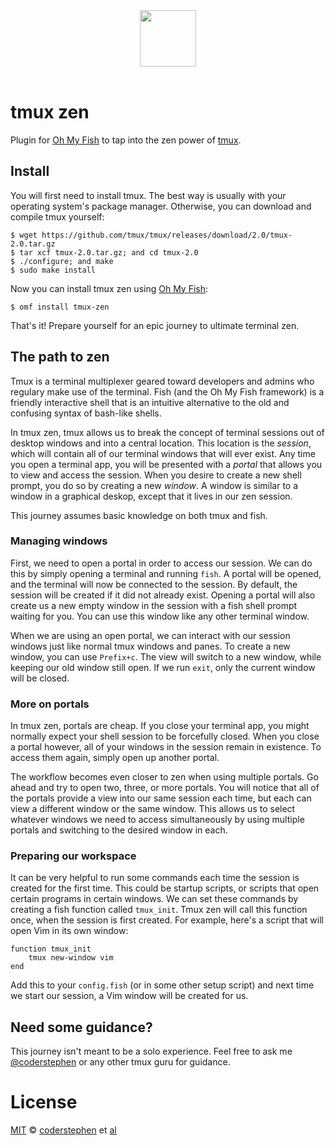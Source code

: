 <div align="center">
  <a href="http://github.com/oh-my-fish/oh-my-fish">
  <img width=90px  src="https://cloud.githubusercontent.com/assets/8317250/8510172/f006f0a4-230f-11e5-98b6-5c2e3c87088f.png">
  </a>
</div>
<br>

# tmux zen
Plugin for [Oh My Fish][omf-link] to tap into the zen power of [tmux](https://tmux.github.io).

## Install
You will first need to install tmux. The best way is usually with your operating system's package manager. Otherwise, you can download and compile tmux yourself:

```fish
$ wget https://github.com/tmux/tmux/releases/download/2.0/tmux-2.0.tar.gz
$ tar xcf tmux-2.0.tar.gz; and cd tmux-2.0
$ ./configure; and make
$ sudo make install
```

Now you can install tmux zen using [Oh My Fish][omf-link]:

```fish
$ omf install tmux-zen
```

That's it! Prepare yourself for an epic journey to ultimate terminal zen.

## The path to zen
Tmux is a terminal multiplexer geared toward developers and admins who regulary make use of the terminal. Fish (and the Oh My Fish framework) is a friendly interactive shell that is an intuitive alternative to the old and confusing syntax of bash-like shells.

In tmux zen, tmux allows us to break the concept of terminal sessions out of desktop windows and into a central location. This location is the *session*, which will contain all of our terminal windows that will ever exist. Any time you open a terminal app, you will be presented with a *portal* that allows you to view and access the session. When you desire to create a new shell prompt, you do so by creating a new *window*. A window is similar to a window in a graphical deskop, except that it lives in our zen session.

This journey assumes basic knowledge on both tmux and fish.

### Managing windows
First, we need to open a portal in order to access our session. We can do this by simply opening a terminal and running `fish`. A portal will be opened, and the terminal will now be connected to the session. By default, the session will be created if it did not already exist. Opening a portal will also create us a new empty window in the session with a fish shell prompt waiting for you. You can use this window like any other terminal window.

When we are using an open portal, we can interact with our session windows just like normal tmux windows and panes. To create a new window, you can use `Prefix+c`. The view will switch to a new window, while keeping our old window still open. If we run `exit`, only the current window will be closed.

### More on portals
In tmux zen, portals are cheap. If you close your terminal app, you might normally expect your shell session to be forcefully closed. When you close a portal however, all of your windows in the session remain in existence. To access them again, simply open up another portal.

The workflow becomes even closer to zen when using multiple portals. Go ahead and try to open two, three, or more portals. You will notice that all of the portals provide a view into our same session each time, but each can view a different window or the same window. This allows us to select whatever windows we need to access simultaneously by using multiple portals and switching to the desired window in each.

### Preparing our workspace
It can be very helpful to run some commands each time the session is created for the first time. This could be startup scripts, or scripts that open certain programs in certain windows. We can set these commands by creating a fish function called `tmux_init`. Tmux zen will call this function once, when the session is first created. For example, here's a script that will open Vim in its own window:

```fish
function tmux_init
    tmux new-window vim
end
```

Add this to your `config.fish` (or in some other setup script) and next time we start our session, a Vim window will be created for us.

## Need some guidance?
This journey isn't meant to be a solo experience. Feel free to ask me [@coderstephen](http://twitter.com/coderstephen) or any other tmux guru for guidance.

# License
[MIT][mit] © [coderstephen][author] et [al][contributors]


[mit]:            http://opensource.org/licenses/MIT
[author]:         http://github.com/coderstephen
[contributors]:   https://github.com/coderstephen/tmux-zen/graphs/contributors
[omf-link]:       https://www.github.com/oh-my-fish/oh-my-fish

[license-badge]:  https://img.shields.io/badge/license-MIT-007EC7.svg?style=flat-square
